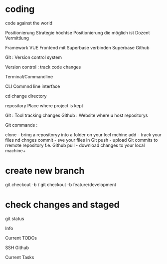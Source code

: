 # coding
code against the world

Positionierung
Strategie 
höchtse Positionierung die möglich ist
Dozent
Vermittlung


Framework VUE Frontend mit Superbase verbinden
Superbase
Github


Git : Version control system

Version control : track code changes

Terminal/Commandline

CLI Commnd line interface

cd change directory

repository Place where project is kept

Git : Tool tracking changes
Github : Website where u host repositorys 


Git commands : 

clone - bring a repositoryy into a folder on your locl mchine
add - track your files nd chnges
commit - sve your files in Git
push - upload Git commits to  rremote repository f.e. Github
pull - download changes to your local machine+

# create new branch 
git checkout -b <prefix>/<branch name> 
git checkout -b feature/development 

# check changes and staged 
git status

Info

Current TODOs

SSH Github

Current Tasks



